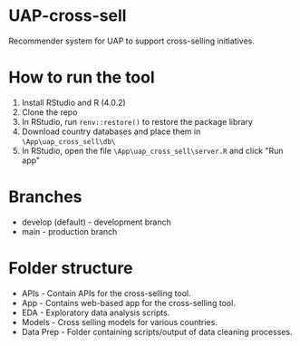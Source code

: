 # UAP-cross-sell
Recommender system for UAP to support cross-selling initiatives.

# How to run the tool
1. Install RStudio and R (4.0.2)
2. Clone the repo
3. In RStudio, run `renv::restore()` to restore the package library
4. Download country databases and place them in `\App\uap_cross_sell\db\`
5. In RStudio, open the file `\App\uap_cross_sell\server.R` and click "Run app"

# Branches
* develop (default) - development branch
* main - production branch

# Folder structure
* APIs - Contain APIs for the cross-selling tool.
* App - Contains web-based app for the cross-selling tool.
* EDA - Exploratory data analysis scripts.
* Models - Cross selling models for various countries.
* Data Prep - Folder containing scripts/output of data cleaning processes.
